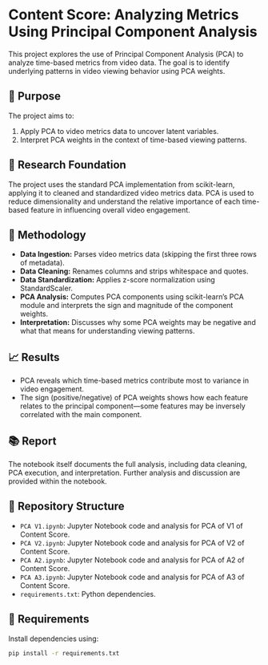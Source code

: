 # Content Score: Analyzing Metrics Using Principal Component Analysis

This project explores the use of Principal Component Analysis (PCA) to analyze time-based metrics from video data. The goal is to identify underlying patterns in video viewing behavior using PCA weights.

## 📌 Purpose

The project aims to:
1. Apply PCA to video metrics data to uncover latent variables.
2. Interpret PCA weights in the context of time-based viewing patterns.

## 🔬 Research Foundation
The project uses the standard PCA implementation from scikit-learn, applying it to cleaned and standardized video metrics data. PCA is used to reduce dimensionality and understand the relative importance of each time-based feature in influencing overall video engagement.

## 🧪 Methodology
- **Data Ingestion:** Parses video metrics data (skipping the first three rows of metadata).
- **Data Cleaning:** Renames columns and strips whitespace and quotes.
- **Data Standardization:** Applies z-score normalization using StandardScaler.
- **PCA Analysis:** Computes PCA components using scikit-learn’s PCA module and interprets the sign and magnitude of the component weights.
- **Interpretation:** Discusses why some PCA weights may be negative and what that means for understanding viewing patterns.

## 📈 Results
- PCA reveals which time-based metrics contribute most to variance in video engagement.
- The sign (positive/negative) of PCA weights shows how each feature relates to the principal component—some features may be inversely correlated with the main component.

## 📚 Report
The notebook itself documents the full analysis, including data cleaning, PCA execution, and interpretation. Further analysis and discussion are provided within the notebook.

## 📂 Repository Structure
- `PCA V1.ipynb`: Jupyter Notebook code and analysis for PCA of V1 of Content Score.
- `PCA V2.ipynb`: Jupyter Notebook code and analysis for PCA of V2 of Content Score.
- `PCA A2.ipynb`: Jupyter Notebook code and analysis for PCA of A2 of Content Score.
- `PCA A3.ipynb`: Jupyter Notebook code and analysis for PCA of A3 of Content Score.
- `requirements.txt`: Python dependencies.

## 🔧 Requirements
Install dependencies using:
```bash
pip install -r requirements.txt

